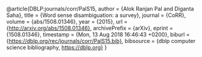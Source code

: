 @article{DBLP:journals/corr/PalS15,
  author    = {Alok Ranjan Pal and
               Diganta Saha},
  title     = {Word sense disambiguation: a survey},
  journal   = {CoRR},
  volume    = {abs/1508.01346},
  year      = {2015},
  url       = {http://arxiv.org/abs/1508.01346},
  archivePrefix = {arXiv},
  eprint    = {1508.01346},
  timestamp = {Mon, 13 Aug 2018 16:46:43 +0200},
  biburl    = {https://dblp.org/rec/journals/corr/PalS15.bib},
  bibsource = {dblp computer science bibliography, https://dblp.org}
}